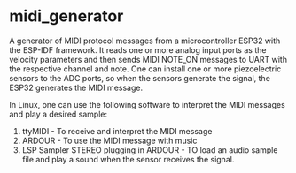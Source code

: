 # midi_generator

A generator of MIDI protocol messages from a microcontroller ESP32 with the ESP-IDF framework.
It reads one or more analog input ports as the velocity parameters and then sends MIDI NOTE_ON  messages to UART with the respective channel and note.
One can install one or more piezoelectric sensors to the  ADC ports, so when the sensors generate the signal, the ESP32 generates the MIDI message.

In Linux, one can use the following software to interpret the MIDI messages and play a desired sample:
1) ttyMIDI - To receive and interpret the MIDI message
2) ARDOUR - To use the MIDI message with music
3) LSP Sampler STEREO plugging in ARDOUR - TO load an audio sample file and play a sound when the sensor receives the signal.

